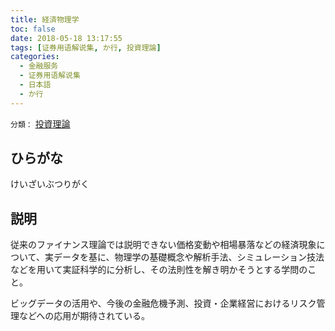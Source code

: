 ```yaml
---
title: 経済物理学
toc: false
date: 2018-05-18 13:17:55
tags: [证券用语解说集, か行, 投資理論]
categories:
  - 金融服务
  - 证券用语解说集
  - 日本語
  - か行
---
```


`分類：` [投資理論](/tags/投資理論/)

## ひらがな

けいざいぶつりがく

## 説明

従来のファイナンス理論では説明できない価格変動や相場暴落などの経済現象について、実データを基に、物理学の基礎概念や解析手法、シミュレーション技法などを用いて実証科学的に分析し、その法則性を解き明かそうとする学問のこと。

ビッグデータの活用や、今後の金融危機予測、投資・企業経営におけるリスク管理などへの応用が期待されている。
